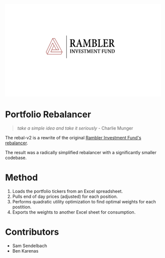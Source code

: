 <p align="center">
  <img height=300 src="https://raw.githubusercontent.com/RamblerInvestmentFund/assets/master/rif_logo.jpeg">
</p>

# Portfolio Rebalancer

> *take a simple idea and take it seriously* - Charlie Munger

The rebal-v2 is a rewrite of the original [Rambler Investment Fund's rebalancer](https://github.com/RamblerInvestmentFund/REBAL). 

The result was a radically simplified rebalancer with a significantly smaller codebase. 

# Method

1. Loads the portfolio tickers from an Excel spreadsheet.
2. Pulls end of day prices (adjusted) for each position.
3. Performs quadratic utility optimization to find optimal weights for each postition.
4. Exports the weights to another Excel sheet for consumption.

# Contributors

- Sam Sendelbach
- Ben Karenas 
